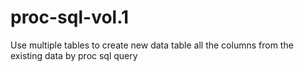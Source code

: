 # proc-sql-vol.1
Use multiple tables to create new data table all the columns from the existing data by proc sql query 
